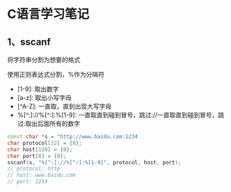 # C语言学习笔记

## 1、sscanf

将字符串分割为想要的格式

使用正则表达式分割，%作为分隔符
* \[1-9]: 取出数字
* \[a-z]: 取出小写字母
* \[^A-Z]: 一直取，直到出现大写字母
* %\[^:]://%\[^:]:%\[1-9]: 一直取直到碰到冒号，跳过://一直取直到碰到冒号，跳过:取出后面所有的数字

```c++
const char *s = "http://www.baidu.com:1234
char protocol[32] = {0};
char host[128] = {0};
char port[8] = {0};
sscanf(s, "%[^:]://%[^:]:%[1-9]", protocol, host, port);
// protocol: http
// host: www.baidu.com
// port: 1234
```
